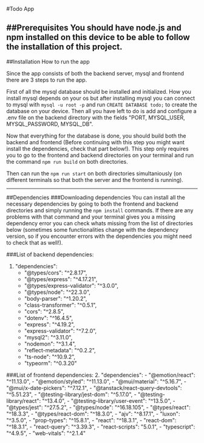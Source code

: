 #Todo App

##Prerequisites
You should have node.js and npm installed on this device to be able to follow the installation of this project.
---
##Installation
How to run the app

Since the app consists of both the backend server, mysql and frontend there are 3 steps to run the app. 

 First of all the mysql database should be installed and initialized. How you install mysql depends on your os but after installing mysql you can connect to mysql with `mysql -u root -p` and run `CREATE DATABASE todo;` to create the database on your device. Then all you have left to do is add and configure a .env file on the backend directory with the fields "PORT, MYSQL_USER, MYSQL_PASSWORD, MYSQL_DB". 

 Now that everything for the database is done, you should build both the backend and frontend (Before continuing with this step you might want install the dependencies, check that part below!). This step only requires you to go to the frontend and backend directories on your terminal and run the command `npm run build` on both directories. 

 Then can run the `npm run start` on both directories simultaniously (on different terminals so that both the server and the frontend is running).


---

##Dependencies
###Downloading dependencies
 You can install all the necessary dependencies by going to both the frontend and backend directories and simply running the `npm install` commands. If there are any problems with that command and your terminal gives you a missing dependency error you can check whats missing from the list of directories below (sometimes some functionalities change with the dependency version, so if you encounter errors with the dependencies you might need to check that as well!).

###List of backend dependencies:
1. "dependencies":
    - "@types/cors": "^2.8.17",
    - "@types/express": "^4.17.21",
    - "@types/express-validator": "^3.0.0",
    - "@types/node": "^22.3.0",
    - "body-parser": "^1.20.2",
    - "class-transformer": "^0.5.1",
    - "cors": "^2.8.5",
    - "dotenv": "^16.4.5",
    - "express": "^4.19.2",
    - "express-validator": "^7.2.0",
    - "mysql2": "^3.11.0",
    - "nodemon": "^3.1.4",
    - "reflect-metadata": "^0.2.2",
    - "ts-node": "^10.9.2",
    - "typeorm": "^0.3.20"

###List of frontend dependencies:
  2. "dependencies": 
    - "@emotion/react": "^11.13.0",
    - "@emotion/styled": "^11.13.0",
    - "@mui/material": "^5.16.7",
    - "@mui/x-date-pickers": "^7.12.1",
    - "@tanstack/react-query-devtools": "^5.51.23",
    - "@testing-library/jest-dom": "^5.17.0",
    - "@testing-library/react": "^13.4.0",
    - "@testing-library/user-event": "^13.5.0",
    - "@types/jest": "^27.5.2",
    - "@types/node": "^16.18.105",
    - "@types/react": "^18.3.3",
    - "@types/react-dom": "^18.3.0",
    - "ajv": "^8.17.1",
    - "luxon": "^3.5.0",
    - "prop-types": "^15.8.1",
    - "react": "^18.3.1",
    - "react-dom": "^18.3.1",
    - "react-query": "^3.39.3",
    - "react-scripts": "5.0.1",
    - "typescript": "^4.9.5",
    - "web-vitals": "^2.1.4"